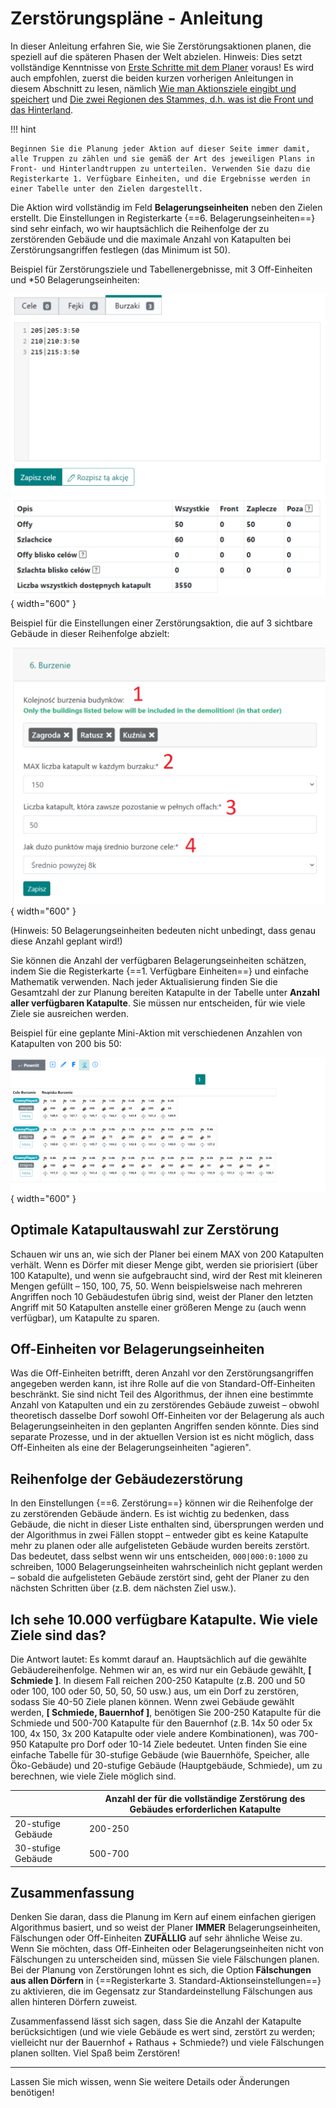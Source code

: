 # Zerstörungspläne - Anleitung

In dieser Anleitung erfahren Sie, wie Sie Zerstörungsaktionen planen, die speziell auf die späteren Phasen der Welt abzielen. Hinweis: Dies setzt vollständige Kenntnisse von [Erste Schritte mit dem Planer](./../first_steps/index.md) voraus! Es wird auch empfohlen, zuerst die beiden kurzen vorherigen Anleitungen in diesem Abschnitt zu lesen, nämlich [Wie man Aktionsziele eingibt und speichert](./two_regions_of_the_tribe.md) und [Die zwei Regionen des Stammes, d.h. was ist die Front und das Hinterland](./two_regions_of_the_tribe.md).

!!! hint

    Beginnen Sie die Planung jeder Aktion auf dieser Seite immer damit, alle Truppen zu zählen und sie gemäß der Art des jeweiligen Plans in Front- und Hinterlandtruppen zu unterteilen. Verwenden Sie dazu die Registerkarte 1. Verfügbare Einheiten, und die Ergebnisse werden in einer Tabelle unter den Zielen dargestellt.

Die Aktion wird vollständig im Feld **Belagerungseinheiten** neben den Zielen erstellt. Die Einstellungen in Registerkarte {==6. Belagerungseinheiten==} sind sehr einfach, wo wir hauptsächlich die Reihenfolge der zu zerstörenden Gebäude und die maximale Anzahl von Katapulten bei Zerstörungsangriffen festlegen (das Minimum ist 50).

Beispiel für Zerstörungsziele und Tabellenergebnisse, mit 3 Off-Einheiten und *50 Belagerungseinheiten:

![alt text](image-24.png){ width="600" }

Beispiel für die Einstellungen einer Zerstörungsaktion, die auf 3 sichtbare Gebäude in dieser Reihenfolge abzielt:

![alt text](image-25.png){ width="600" }

(Hinweis: 50 Belagerungseinheiten bedeuten nicht unbedingt, dass genau diese Anzahl geplant wird!)

Sie können die Anzahl der verfügbaren Belagerungseinheiten schätzen, indem Sie die Registerkarte {==1. Verfügbare Einheiten==} und einfache Mathematik verwenden. Nach jeder Aktualisierung finden Sie die Gesamtzahl der zur Planung bereiten Katapulte in der Tabelle unter **Anzahl aller verfügbaren Katapulte**. Sie müssen nur entscheiden, für wie viele Ziele sie ausreichen werden.

Beispiel für eine geplante Mini-Aktion mit verschiedenen Anzahlen von Katapulten von 200 bis 50:

![alt text](image-26.png){ width="600" }

## Optimale Katapultauswahl zur Zerstörung

Schauen wir uns an, wie sich der Planer bei einem MAX von 200 Katapulten verhält. Wenn es Dörfer mit dieser Menge gibt, werden sie priorisiert (über 100 Katapulte), und wenn sie aufgebraucht sind, wird der Rest mit kleineren Mengen gefüllt – 150, 100, 75, 50. Wenn beispielsweise nach mehreren Angriffen noch 10 Gebäudestufen übrig sind, weist der Planer den letzten Angriff mit 50 Katapulten anstelle einer größeren Menge zu (auch wenn verfügbar), um Katapulte zu sparen.

## Off-Einheiten vor Belagerungseinheiten

Was die Off-Einheiten betrifft, deren Anzahl vor den Zerstörungsangriffen angegeben werden kann, ist ihre Rolle auf die von Standard-Off-Einheiten beschränkt. Sie sind nicht Teil des Algorithmus, der ihnen eine bestimmte Anzahl von Katapulten und ein zu zerstörendes Gebäude zuweist – obwohl theoretisch dasselbe Dorf sowohl Off-Einheiten vor der Belagerung als auch Belagerungseinheiten in den geplanten Angriffen senden könnte. Dies sind separate Prozesse, und in der aktuellen Version ist es nicht möglich, dass Off-Einheiten als eine der Belagerungseinheiten "agieren".

## Reihenfolge der Gebäudezerstörung

In den Einstellungen {==6. Zerstörung==} können wir die Reihenfolge der zu zerstörenden Gebäude ändern. Es ist wichtig zu bedenken, dass Gebäude, die nicht in dieser Liste enthalten sind, übersprungen werden und der Algorithmus in zwei Fällen stoppt – entweder gibt es keine Katapulte mehr zu planen oder alle aufgelisteten Gebäude wurden bereits zerstört. Das bedeutet, dass selbst wenn wir uns entscheiden, `000|000:0:1000` zu schreiben, 1000 Belagerungseinheiten wahrscheinlich nicht geplant werden – sobald die aufgelisteten Gebäude zerstört sind, geht der Planer zu den nächsten Schritten über (z.B. dem nächsten Ziel usw.).

## Ich sehe 10.000 verfügbare Katapulte. Wie viele Ziele sind das?

Die Antwort lautet: Es kommt darauf an. Hauptsächlich auf die gewählte Gebäudereihenfolge. Nehmen wir an, es wird nur ein Gebäude gewählt, **[ Schmiede ]**. In diesem Fall reichen 200-250 Katapulte (z.B. 200 und 50 oder 100, 100 oder 50, 50, 50, 50 usw.) aus, um ein Dorf zu zerstören, sodass Sie 40-50 Ziele planen können. Wenn zwei Gebäude gewählt werden, **[ Schmiede, Bauernhof ]**, benötigen Sie 200-250 Katapulte für die Schmiede und 500-700 Katapulte für den Bauernhof (z.B. 14x 50 oder 5x 100, 4x 150, 3x 200 Katapulte oder viele andere Kombinationen), was 700-950 Katapulte pro Dorf oder 10-14 Ziele bedeutet. Unten finden Sie eine einfache Tabelle für 30-stufige Gebäude (wie Bauernhöfe, Speicher, alle Öko-Gebäude) und 20-stufige Gebäude (Hauptgebäude, Schmiede), um zu berechnen, wie viele Ziele möglich sind.

|                    | Anzahl der für die vollständige Zerstörung des Gebäudes erforderlichen Katapulte |
| ------------------ | -------------------------------------------------------------------------------- |
| 20-stufige Gebäude | 200-250                                                                          |
| 30-stufige Gebäude | 500-700                                                                          |

## Zusammenfassung

Denken Sie daran, dass die Planung im Kern auf einem einfachen gierigen Algorithmus basiert, und so weist der Planer **IMMER** Belagerungseinheiten, Fälschungen oder Off-Einheiten **ZUFÄLLIG** auf sehr ähnliche Weise zu. Wenn Sie möchten, dass Off-Einheiten oder Belagerungseinheiten nicht von Fälschungen zu unterscheiden sind, müssen Sie viele Fälschungen planen. Bei der Planung von Zerstörungen lohnt es sich, die Option **Fälschungen aus allen Dörfern** in {==Registerkarte 3. Standard-Aktionseinstellungen==} zu aktivieren, die im Gegensatz zur Standardeinstellung Fälschungen aus allen hinteren Dörfern zuweist.

Zusammenfassend lässt sich sagen, dass Sie die Anzahl der Katapulte berücksichtigen (und wie viele Gebäude es wert sind, zerstört zu werden; vielleicht nur der Bauernhof + Rathaus + Schmiede?) und viele Fälschungen planen sollten. Viel Spaß beim Zerstören!

---

Lassen Sie mich wissen, wenn Sie weitere Details oder Änderungen benötigen!

